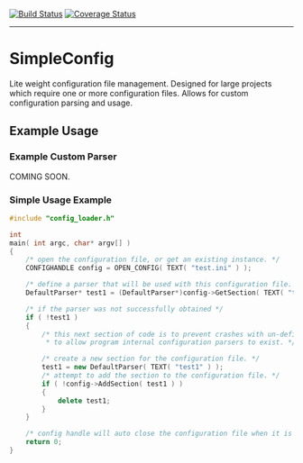[![Build Status](https://travis-ci.org/serdalis/SimpleConfig.svg?branch=master)](https://travis-ci.org/serdalis/SimpleConfig)
[![Coverage Status](https://coveralls.io/repos/github/serdalis/SimpleConfig/badge.svg?branch=master)](https://coveralls.io/github/serdalis/SimpleConfig?branch=master)

---

# SimpleConfig
Lite weight configuration file management. Designed for large projects which require one or more configuration files.
Allows for custom configuration parsing and usage.

## Example Usage

### Example Custom Parser

COMING SOON.

### Simple Usage Example

```C++
#include "config_loader.h"

int
main( int argc, char* argv[] )
{
	/* open the configuration file, or get an existing instance. */
	CONFIGHANDLE config = OPEN_CONFIG( TEXT( "test.ini" ) );

	/* define a parser that will be used with this configuration file. */
	DefaultParser* test1 = (DefaultParser*)config->GetSection( TEXT( "test1" ) );

	/* if the parser was not successfully obtained */
	if ( !test1 )
	{
		/* this next section of code is to prevent crashes with un-defined parsers or
		 * to allow program internal configuration parsers to exist. */

		/* create a new section for the configuration file. */
		test1 = new DefaultParser( TEXT( "test1" ) );
		/* attempt to add the section to the configuration file. */
		if ( !config->AddSection( test1 ) )
		{
			delete test1;
		}
	}

	/* config handle will auto close the configuration file when it is out of scope. */
	return 0;
}
```